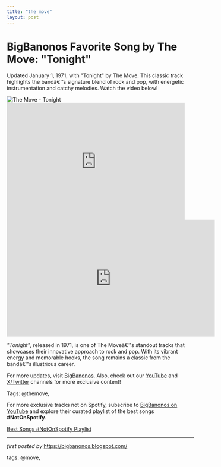 ```yaml
---
title: "the move"
layout: post
---
```

<!-- Title of the Post -->
<h1 >BigBanonos Favorite Song by The Move: "Tonight"</h1> <!-- Introductory Text -->
<p >Updated January 1, 1971, with "Tonight" by The Move. This classic track highlights the bandâ€™s signature blend of rock and pop, with energetic instrumentation and catchy melodies. Watch the video below!</p> <!-- Featured Image -->
<div > <img src="https://i.discogs.com/xggBkfXW4C_fnLlu1p577JOlw1S-xBcfBB3Ie3Ciq0Q/rs:fit/g:sm/q:90/h:600/w:594/czM6Ly9kaXNjb2dz/LWRhdGFiYXNlLWlt/YWdlcy9SLTI0MTU0/NTEtMTQ5NTkxMzAz/NC0yMDcwLmpwZWc.jpeg" alt="The Move - Tonight" />
</div> <!-- YouTube Video Embed -->
<div > <iframe allowfullscreen="" frameborder="0" height="315" src="https://www.youtube.com/embed/aMm3PBJ_-gA?list=PLtuNtuTatqI27rEpl6sppn5M8ja8x3-Rz" width="95%"></iframe>
</div> <!-- Additional YouTube Video -->
<div > <iframe width="560" height="315" src="https://www.youtube.com/embed/SVO-ejTffx8?si=Wcr2nvBsBimmmtjI" title="YouTube video player" frameborder="0" allow="accelerometer; autoplay; clipboard-write; encrypted-media; gyroscope; picture-in-picture; web-share" referrerpolicy="strict-origin-when-cross-origin" allowfullscreen></iframe>
</div> <!-- Song Information -->
<div > <p><em>"Tonight"</em>, released in 1971, is one of The Moveâ€™s standout tracks that showcases their innovative approach to rock and pop. With its vibrant energy and memorable hooks, the song remains a classic from the bandâ€™s illustrious career.</p>
</div> <!-- Footer Links -->
<div > <p>For more updates, visit <a href="https://bigbanonos.blogspot.com/" target="_blank">BigBanonos</a>. Also, check out our <a href="https://www.youtube.com/@BigBanonos" target="_blank">YouTube</a> and <a href="https://x.com/bigbanonos" target="_blank">X/Twitter</a> channels for more exclusive content!</p>
</div> <!-- Tags -->
<p >Tags: @themove,</p>


<!--Subscribe and Playlist Links-->
<div>
    <p>For more exclusive tracks not on Spotify, subscribe to <a href="https://www.youtube.com/@BigBanonos" target="_blank">BigBanonos on YouTube</a> and explore their curated playlist of the best songs <strong>#NotOnSpotify</strong>.</p>
    <p><a href="https://www.youtube.com/playlist?list=PLtuNtuTatqI0kFahUCbtbfenC_ET5O_tr" target="_blank">Best Songs #NotOnSpotify Playlist<br /></a></p></div>

<hr />

<p><em>first posted by</em> <a href="https://bigbanonos.blogspot.com/" rel="noopener" target="_new">https://bigbanonos.blogspot.com/</a></p>

<p>tags: @move,</p>
